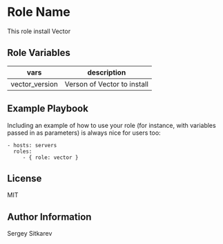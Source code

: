 Role Name
=========

This role install Vector


Role Variables
--------------

| vars | description |
|------|----------------|
| vector_version | Verson of Vector to install |


Example Playbook
----------------

Including an example of how to use your role (for instance, with variables passed in as parameters) is always nice for users too:

    - hosts: servers
      roles:
         - { role: vector }

License
-------

MIT

Author Information
------------------

Sergey Sitkarev

